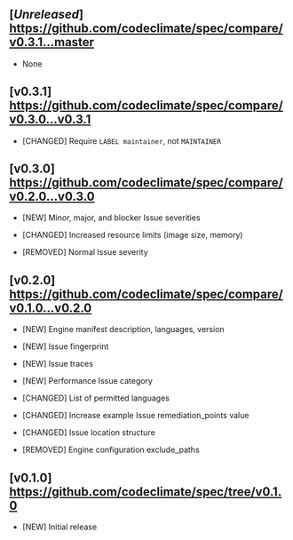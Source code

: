 ## [*Unreleased*] https://github.com/codeclimate/spec/compare/v0.3.1...master

- None

## [v0.3.1] https://github.com/codeclimate/spec/compare/v0.3.0...v0.3.1

- [CHANGED] Require `LABEL maintainer`, not `MAINTAINER`

## [v0.3.0] https://github.com/codeclimate/spec/compare/v0.2.0...v0.3.0

- [NEW] Minor, major, and blocker Issue severities

- [CHANGED] Increased resource limits (image size, memory)

- [REMOVED] Normal Issue severity

## [v0.2.0] https://github.com/codeclimate/spec/compare/v0.1.0...v0.2.0

- [NEW] Engine manifest description, languages, version
- [NEW] Issue fingerprint
- [NEW] Issue traces
- [NEW] Performance Issue category

- [CHANGED] List of permitted languages
- [CHANGED] Increase example Issue remediation_points value
- [CHANGED] Issue location structure

- [REMOVED] Engine configuration exclude_paths

## [v0.1.0] https://github.com/codeclimate/spec/tree/v0.1.0

- [NEW] Initial release
